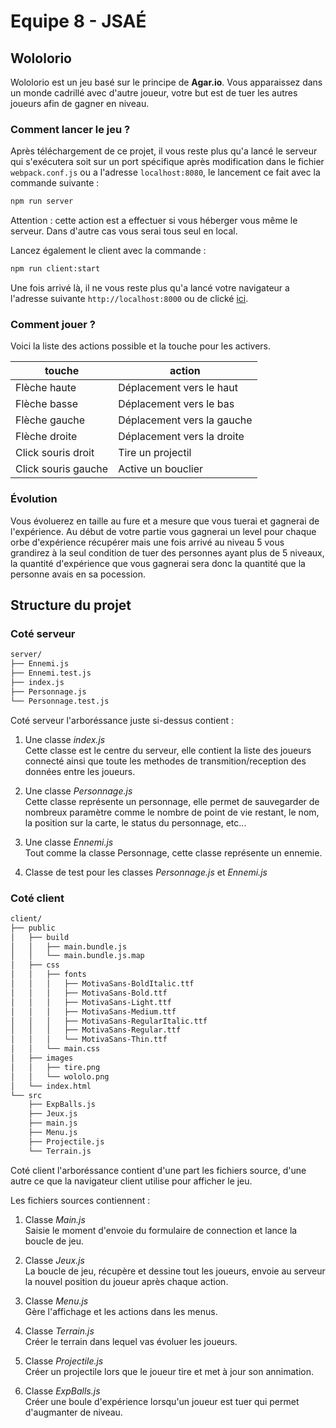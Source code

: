 # Equipe 8 - JSAÉ

## Wololorio

Wololorio est un jeu basé sur le principe de **Agar.io**.
Vous apparaissez dans un monde cadrillé avec d'autre joueur, votre but est de tuer les autres joueurs afin de gagner en niveau. 

### Comment lancer le jeu ?

Après téléchargement de ce projet, il vous reste plus qu'a lancé le serveur qui s'exécutera soit sur un port spécifique après modification dans le fichier `webpack.conf.js` ou a l'adresse `localhost:8080`, le lancement ce fait avec la commande suivante :
```bash
npm run server
```

Attention : cette action est a effectuer si vous héberger vous même le serveur. Dans d'autre cas vous serai tous seul en local.

Lancez également le client avec la commande : 
```bash
npm run client:start
```

Une fois arrivé là, il ne vous reste plus qu'a lancé votre navigateur a l'adresse suivante `http://localhost:8000` ou de clické [ici](http://localhost:8000).

### Comment jouer ?

Voici la liste des actions possible et la touche pour les activers.

|touche 			| action  				   |
|-------------------|--------------------------|
|Flèche haute		|Déplacement vers le haut  | 
|Flèche basse		|Déplacement vers le bas   |
|Flèche gauche		|Déplacement vers la gauche|
|Flèche droite		|Déplacement vers la droite|
|Click souris droit	|Tire un projectil		   |
|Click souris gauche|Active un bouclier	       |

### Évolution

Vous évoluerez en taille au fure et a mesure que vous tuerai et gagnerai de l'expérience.
Au début de votre partie vous gagnerai un level pour chaque orbe d'expérience récupérer mais une fois arrivé au niveau 5 vous grandirez à la seul condition de tuer des personnes ayant plus de 5 niveaux, la quantité d'expérience que vous gagnerai sera donc la quantité que la personne avais en sa pocession.

## Structure du projet

### Coté serveur
```bash
server/
├── Ennemi.js
├── Ennemi.test.js
├── index.js
├── Personnage.js
└── Personnage.test.js
```

Coté serveur l'arboréssance juste si-dessus contient :  
1. Une classe *index.js*  
Cette classe est le centre du serveur, elle contient la liste des joueurs connecté ainsi que toute les methodes de transmition/reception des données entre les joueurs.

2. Une classe *Personnage.js*  
Cette classe représente un personnage, elle permet de sauvegarder de nombreux paramètre comme le nombre de point de vie restant, le nom, la position sur la carte, le status du personnage, etc...

3. Une classe *Ennemi.js*  
Tout comme la classe Personnage, cette classe représente un ennemie.

4. Classe de test pour les classes *Personnage.js* et *Ennemi.js*  

### Coté client

``` bash
client/
├── public
│   ├── build
│   │   ├── main.bundle.js
│   │   └── main.bundle.js.map
│   ├── css
│   │   ├── fonts
│   │   │   ├── MotivaSans-BoldItalic.ttf
│   │   │   ├── MotivaSans-Bold.ttf
│   │   │   ├── MotivaSans-Light.ttf
│   │   │   ├── MotivaSans-Medium.ttf
│   │   │   ├── MotivaSans-RegularItalic.ttf
│   │   │   ├── MotivaSans-Regular.ttf
│   │   │   └── MotivaSans-Thin.ttf
│   │   └── main.css
│   ├── images
│   │   ├── tire.png
│   │   └── wololo.png
│   └── index.html
└── src
    ├── ExpBalls.js
    ├── Jeux.js
    ├── main.js
    ├── Menu.js
    ├── Projectile.js
    └── Terrain.js
```

Coté client l'arboréssance contient d'une part les fichiers source, d'une autre ce que la navigateur client utilise pour afficher le jeu.

Les fichiers sources contiennent :  
1. Classe *Main.js*  
Saisie le moment d'envoie du formulaire de connection et lance la boucle de jeu.

2. Classe *Jeux.js*  
La boucle de jeu, récupère et dessine tout les joueurs, envoie au serveur la nouvel position du joueur après chaque action.

3. Classe *Menu.js*  
Gère l'affichage et les actions dans les menus.

4. Classe *Terrain.js*  
Créer le terrain dans lequel vas évoluer les joueurs.

5. Classe *Projectile.js*  
Créer un projectile lors que le joueur tire et met à jour son annimation.

6. Classe *ExpBalls.js*  
Créer une boule d'expérience lorsqu'un joueur est tuer qui permet d'augmanter de niveau.